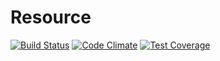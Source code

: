 # Resource

[![Build Status](https://travis-ci.org/managlea/Resource.svg?branch=master)](https://travis-ci.org/managlea/Resource)
[![Code Climate](https://codeclimate.com/github/managlea/Resource/badges/gpa.svg)](https://codeclimate.com/github/managlea/Resource)
[![Test Coverage](https://codeclimate.com/github/managlea/Resource/badges/coverage.svg)](https://codeclimate.com/github/managlea/Resource)

